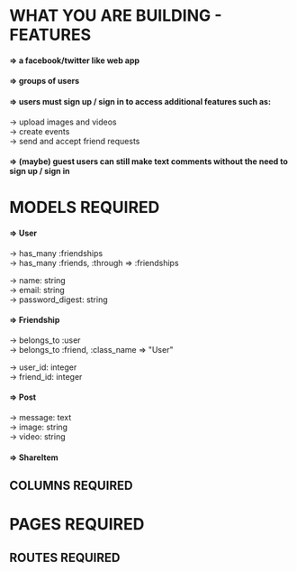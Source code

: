 # WHAT YOU ARE BUILDING - FEATURES

#### => a facebook/twitter like web app

#### => groups of users

#### => users must sign up / sign in to access additional features such as:
-> upload images and videos <br>
-> create events <br>
-> send and accept friend requests

#### => (maybe) guest users can still make text comments without the need to sign up / sign in


# MODELS REQUIRED
#### => User
-> has_many :friendships <br>
-> has_many :friends, :through => :friendships <br>

-> name: string <br>
-> email: string <br>
-> password_digest: string


#### => Friendship
-> belongs_to :user <br>
-> belongs_to :friend, :class_name => "User"

-> user_id: integer <br>
-> friend_id: integer


#### => Post
-> message: text <br>
-> image: string <br>
-> video: string


#### => ShareItem


## COLUMNS REQUIRED





# PAGES REQUIRED





## ROUTES REQUIRED
